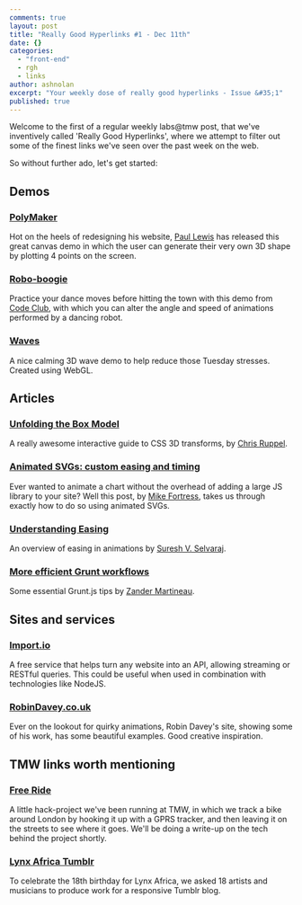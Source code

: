 ```yaml
---
comments: true
layout: post
title: "Really Good Hyperlinks #1 - Dec 11th"
date: {}
categories: 
  - "front-end"
  - rgh
  - links
author: ashnolan
excerpt: "Your weekly dose of really good hyperlinks - Issue &#35;1"
published: true
---
```


Welcome to the first of a regular weekly labs@tmw post, that we've inventively called 'Really Good Hyperlinks', where we attempt to filter out some of the finest links we've seen over the past week on the web.

So without further ado, let's get started:

## Demos

### [PolyMaker](http://aerotwist.com/lab/poly-maker/)
Hot on the heels of redesigning his website, [Paul Lewis](https://twitter.com/aerotwist) has released this great canvas demo in which the user can generate their very own 3D shape by plotting 4 points on the screen.

### [Robo-boogie](http://roboboogie.codeclub.org.uk/)
Practice your dance moves before hitting the town with this demo from [Code Club](https://www.codeclub.org.uk/), with which you can alter the angle and speed of animations performed by a dancing robot.

### [Waves](http://david.li/waves/)
A nice calming 3D wave demo to help reduce those Tuesday stresses.  Created using WebGL.

## Articles

### [Unfolding the Box Model](http://rupl.github.io/unfold/)
A really awesome interactive guide to CSS 3D transforms, by [Chris Ruppel](https://twitter.com/rupl).

### [Animated SVGs: custom easing and timing](http://oak.is/thinking/animated-svgs/)
Ever wanted to animate a chart without the overhead of adding a large JS library to your site?  Well this post, by [Mike Fortress](https://twitter.com/mfortress), takes us through exactly how to do so using animated SVGs.

### [Understanding Easing](https://medium.com/design-ux/bea05243fe3)
An overview of easing in animations by [Suresh V. Selvaraj](https://twitter.com/SureshVSelvaraj).

### [More efficient Grunt workflows](http://martineau.tv/blog/2013/12/more-efficient-grunt-workflows/)
Some essential Grunt.js tips by [Zander Martineau](http://twitter.com/MrMartineau).

## Sites and services

### [Import.io](http://import.io/)
A free service that helps turn any website into an API, allowing streaming or RESTful queries. This could be useful when used in combination with technologies like NodeJS.

### [RobinDavey.co.uk](http://robindavey.co.uk/)
Ever on the lookout for quirky animations, Robin Davey's site, showing some of his work, has some beautiful examples.  Good creative inspiration.


## TMW links worth mentioning

### [Free Ride](http://www.free-ride.co.uk/)
A little hack-project we've been running at TMW, in which we track a bike around London by hooking it up with a GPRS tracker, and then leaving it on the streets to see where it goes.  We'll be doing a write-up on the tech behind the project shortly.

### [Lynx Africa Tumblr](http://lynxafrica18.tumblr.com/)
To celebrate the 18th birthday for Lynx Africa, we asked 18 artists and musicians to produce work for a responsive Tumblr blog.